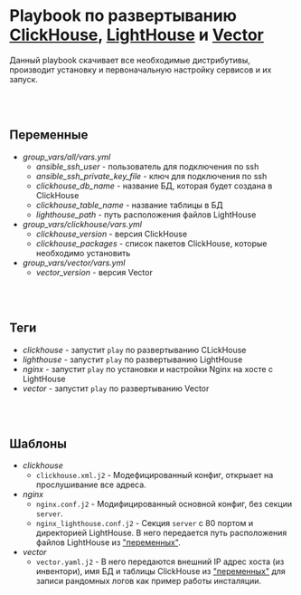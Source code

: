 # Playbook по развертыванию [ClickHouse](https://clickhouse.com/), [LightHouse](https://github.com/VKCOM/lighthouse) и [Vector](https://vector.dev/)

Данный playbook скачивает все необходимые дистрибутивы, производит установку и первоначальную настройку сервисов и их запуск.

<br>
<br>

<a  name="vars"></a>

## Переменные

 - *group_vars/all/vars.yml*
	 - *ansible_ssh_user* - пользователь для подключения по ssh
	 - *ansible_ssh_private_key_file* - ключ для подключения по ssh
	 - *clickhouse_db_name* - название БД, которая будет создана в ClickHouse
	 - *clickhouse_table_name* - название таблицы в БД
	 - *lighthouse_path* - путь расположения файлов LightHouse
 - *group_vars/clickhouse/vars.yml*
	 - *clickhouse_version* - версия ClickHouse
	 - *clickhouse_packages* - список пакетов ClickHouse, которые необходимо установить
 - *group_vars/vector/vars.yml*
	 - *vector_version* - версия Vector

<br>
<br>

## Теги

 - *clickhouse* - запустит `play` по развертыванию CLickHouse
 - *lighthouse* - запустит `play` по развертыванию LightHouse
 - *nginx* - запустит `play` по установки и настройки Nginx на хосте с LightHouse
 - *vector* - запустит `play` по развертыванию Vector

<br>
<br>

## Шаблоны

 - *clickhouse*
	 - `clickhouse.xml.j2` - Модефицированный конфиг, открыает на прослушивание все адреса.
 - *nginx*
     - `nginx.conf.j2` - Модифицированный основной конфиг, без секции `server`.
	 - `nginx_lighthouse.conf.j2` - Секция `server` с 80 портом и директорией LightHouse. В него передается путь расположения файлов LightHouse из ["переменных"](#vars).
 - *vector*
	 - `vector.yaml.j2` - В него передаются внешний IP адрес хоста (из инвентори), имя БД и таблицы ClickHouse из ["переменных"](#vars) для записи рандомных логов как пример работы инсталяции.
